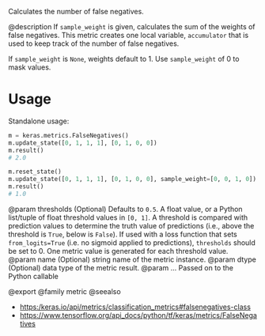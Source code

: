 Calculates the number of false negatives.

@description
If `sample_weight` is given, calculates the sum of the weights of
false negatives. This metric creates one local variable, `accumulator`
that is used to keep track of the number of false negatives.

If `sample_weight` is `None`, weights default to 1.
Use `sample_weight` of 0 to mask values.

# Usage
Standalone usage:

```python
m = keras.metrics.FalseNegatives()
m.update_state([0, 1, 1, 1], [0, 1, 0, 0])
m.result()
# 2.0
```

```python
m.reset_state()
m.update_state([0, 1, 1, 1], [0, 1, 0, 0], sample_weight=[0, 0, 1, 0])
m.result()
# 1.0
```

@param thresholds (Optional) Defaults to `0.5`. A float value, or a Python
    list/tuple of float threshold values in `[0, 1]`. A threshold is
    compared with prediction values to determine the truth value of
    predictions (i.e., above the threshold is `True`, below is `False`).
    If used with a loss function that sets `from_logits=True` (i.e. no
    sigmoid applied to predictions), `thresholds` should be set to 0.
    One metric value is generated for each threshold value.
@param name (Optional) string name of the metric instance.
@param dtype (Optional) data type of the metric result.
@param ... Passed on to the Python callable

@export
@family metric
@seealso
+ <https:/keras.io/api/metrics/classification_metrics#falsenegatives-class>
+ <https://www.tensorflow.org/api_docs/python/tf/keras/metrics/FalseNegatives>
